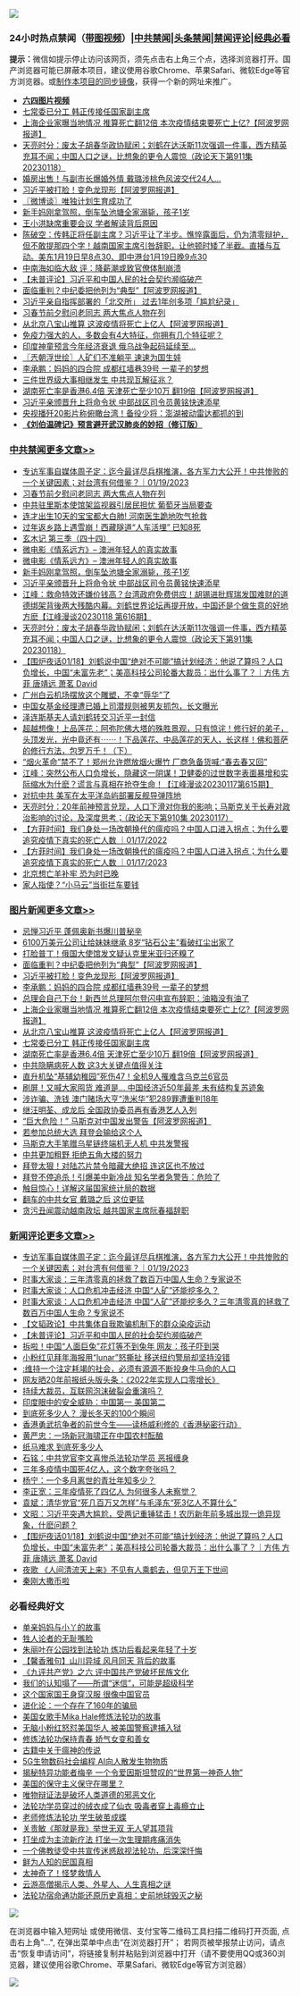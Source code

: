 ![](https://raw.githubusercontent.com/jsvpn/jsproxy/dev/64photo/fqnews-qr.jpg)

<div id="tt">
<h3>24小时热点禁闻（<a href="https://aaa.v2dns.tk/?QAjUl=BgRp5UNKRn&T5Vk=fPVH&Q59Ab=WxGE" target="_blank">带图视频</a>）|<a href="#%E4%B8%AD%E5%85%B1%E7%A6%81%E9%97%BB%E6%9B%B4%E5%A4%9A%E6%96%87%E7%AB%A0">中共禁闻</a>|<a href="#%E5%9B%BE%E7%89%87%E6%96%B0%E9%97%BB%E6%9B%B4%E5%A4%9A%E6%96%87%E7%AB%A0">头条禁闻</a>|<a href="#%E6%96%B0%E9%97%BB%E8%AF%84%E8%AE%BA%E6%9B%B4%E5%A4%9A%E6%96%87%E7%AB%A0">禁闻评论|<a href="#%E5%BF%85%E7%9C%8B%E7%BB%8F%E5%85%B8%E5%A5%BD%E6%96%87">经典必看</a></h3>
<div><b>提示：</b>微信如提示停止访问该网页，须先点击右上角三个点，选择浏览器打开。国产浏览器可能已屏蔽本项目，建议使用谷歌Chrome、苹果Safari、微软Edge等官方浏览器。或<a href="%E5%88%B6%E4%BD%9Cgit%E7%A6%81%E9%97%BB%E9%95%9C%E5%83%8F.md">制作本项目的同步镜像</a>，获得一个新的网址来推广。</div>
<ul>
<li><b><a href="http://d2.v2rss.gq/64.mp4" target="_blank">六四图片视频</a></b></li>
<li><a href="/topimagenews/20230119/1838305.md">七常委已分工 韩正传接任国家副主席</a></li>
<li><a href="/topimagenews/20230119/1838324.md">上海企业家曝当地情况 推算死亡翻12倍 本次疫情结束要死亡上亿?【阿波罗网报道】</a></li>
<li><a href="/cbnews/20230119/1838250.md">天亮时分：废太子胡春华政协赋闲；刘鹤在达沃斯11次强调一件事，西方精英充耳不闻；中国人口之谜，比想象的更令人震惊（政论天下第911集 20230118）</a></li>
<li><a href="/cnnews/20230119/1838336.md">婚房出售！与副市长爆婚外情 戴璐涉桃色风波交代24人…</a></li>
<li><a href="/topimagenews/20230119/1838434.md">习近平被打脸！变色龙现形【阿波罗网报道】</a></li>
<li><a href="/ssgc/20230119/1838230.md">〖微博谈〗唯独计划生育成功了</a></li>
<li><a href="/cbnews/20230119/1838392.md">新手妈刚拿驾照，倒车坠池塘全家溺毙，孩子1岁</a></li>
<li><a href="/baitai/20230119/1838308.md">王小洪缺席重要会议 学者解读背后原因</a></li>
<li><a href="/sohnews/20230119/1838430.md">陈破空：传韩正将任副主席？习近平让了半步。憔悴露面后，仍为清零辩护，但不敢提那四个字！越南国家主席引咎辞职，让他顿时矮了半截。直播与互动。美东1月19日早8点30、即中港台1月19日晚9点30</a></li>
<li><a href="/baitai/20230119/1838293.md">中南海如临大敌 评：降薪潮或致官僚体制崩溃</a></li>
<li><a href="/comments/20230119/1838420.md">【未普评论】习近平和中国人民的社会契约濒临破产</a></li>
<li><a href="/topimagenews/20230119/1838435.md">面临重判？中纪委把他列为“典型”【阿波罗网报道】</a></li>
<li><a href="/headline/20230119/1838464.md">习近平亲自指挥部署的「北交所」 过去1年创多项「尴尬纪录」</a></li>
<li><a href="/cbnews/20230120/1838594.md">习春节前夕慰问老同志 两大焦点人物在列</a></li>
<li><a href="/topimagenews/20230119/1838310.md">从北京八宝山推算 这波疫情将死亡上亿人【阿波罗网报道】</a></li>
<li><a href="/lifebaike/20230119/1838351.md">免疫力强大的人，多数会有4大特征，你拥有几个特征呢？</a></li>
<li><a href="/cnnews/20230119/1838489.md">印度神童预言今年经济衰退 俄乌战争起码延续至…</a></li>
<li><a href="/ssgc/20230119/1838318.md">〖兲朝浮世绘〗人矿们不准躺平 速速为国生娃</a></li>
<li><a href="/topimagenews/20230119/1838378.md">李承鹏：妈妈的四合院 成都红墙巷39号 一辈子的梦想</a></li>
<li><a href="/baitai/20230119/1838439.md">三件世界级大事相继发生 中共现瓦解征兆？</a></li>
<li><a href="/topimagenews/20230119/1838281.md">湖南死亡率是香港6.4倍 天津死亡至少10万 翻19倍【阿波罗网报道】</a></li>
<li><a href="/cbnews/20230119/1838360.md">习近平亲颁晋升上将命令状 中部战区司令员黄铭快速添星</a></li>
<li><a href="/cnnews/20230119/1838367.md">央视播歼20影片称俯瞰台湾！备役少将：澎湖被动雷达都抓的到</a></li>
<li><b><a href="/comments/20200207/1272816.md" target="_blank">《刘伯温碑记》预言避开武汉肺炎的妙招（修订版）</a></b></li>
</ul>
</div>

<div class="catlist">
<h3><a href="/cbnews/" target="_blank">中共禁闻</a><span><a href="/cbnews/" target="_blank" rel="nofollow">更多文章>></a></span></h3>
<ul>
<li><a href="/comments/20230120/1838620.md" target="_blank">专访军事自媒体周子定：迄今最详尽兵棋推演，各方军力大公开！中共惨败的一个关键因素；对台湾有何借鉴？｜01/19/2023</a></li>
<li><a href="/cbnews/20230120/1838594.md" target="_blank">习春节前夕慰问老同志 两大焦点人物在列</a></li>
<li><a href="/cbnews/20230120/1838581.md" target="_blank">中共驻里斯本使馆架监视器引居民担忧 葡萄牙当局要查</a></li>
<li><a href="/cbnews/20230120/1838543.md" target="_blank">连才出生10天的宝宝都大白肺! 河南医生跪地吹气抢救</a></li>
<li><a href="/cbnews/20230119/1838469.md" target="_blank">过年返乡路上遇雪崩！西藏隧道“人车活埋” 已知8死</a></li>
<li><a href="/cbnews/20230119/1838398.md" target="_blank">玄木记 第三季（四十四）</a></li>
<li><a href="/cbnews/20230119/1838425.md" target="_blank">微电影《情系远方》– 澳洲年轻人的真实故事</a></li>
<li><a href="/cbnews/20230119/1838402.md" target="_blank">微电影《情系远方》&#8211; 澳洲年轻人的真实故事</a></li>
<li><a href="/cbnews/20230119/1838392.md" target="_blank">新手妈刚拿驾照，倒车坠池塘全家溺毙，孩子1岁</a></li>
<li><a href="/cbnews/20230119/1838360.md" target="_blank">习近平亲颁晋升上将命令状 中部战区司令员黄铭快速添星</a></li>
<li><a href="/cbnews/20230119/1838304.md" target="_blank">江峰：救命特效还嫌价钱高？台湾政府免费供应！胡锡进批辉瑞发国难财的道德绑架背後两大残酷内幕。刘鹤世界论坛再提开放，中国还是个做生意的好地方麽【江峰漫谈20230118 第616期】</a></li>
<li><a href="/cbnews/20230119/1838250.md" target="_blank">天亮时分：废太子胡春华政协赋闲；刘鹤在达沃斯11次强调一件事，西方精英充耳不闻；中国人口之谜，比想象的更令人震惊（政论天下第911集 20230118）</a></li>
<li><a href="/comments/20230119/1838159.md" target="_blank">【围炉夜话01/18】刘鹤说中国“绝对不可能”搞计划经济：他说了算吗？人口负增长，中国“未富先老”；美高科技公司轮番大裁员：出什么事了？｜方伟 方菲 唐靖远 萧茗 David</a></li>
<li><a href="/cbnews/20230119/1838124.md" target="_blank">广州白云机场摆放这个雕塑，不幸“辱华”了</a></li>
<li><a href="/cbnews/20230119/1838091.md" target="_blank">中国女基金经理遭已婚上司潜规则被男友抓包，长文曝光</a></li>
<li><a href="/cbnews/20230119/1838076.md" target="_blank">泽连斯基夫人请刘鹤转交习近平一封信</a></li>
<li><a href="/comments/20230118/1837951.md" target="_blank">超越想像！上品莲花：阿弥陀佛大塔的殊胜景观，只有惊诧！修行好的弟子，头顶发光，光中竟还有⋯⋯！下品莲花、中品莲花的天人，长这样！佛和菩萨的修行方法，包罗万千！（下）</a></li>
<li><a href="/cbnews/20230118/1837873.md" target="_blank">“烟火革命”禁不了！郑州允许燃放烟火爆竹 厂商急备货喊:“春去春又回”</a></li>
<li><a href="/cbnews/20230118/1837847.md" target="_blank">江峰：突然公布人口负增长，隐藏这一阴谋！卫健委的过世数字表面暴增和实际缩水为什麽？谎言与真相在抢夺生命！【江峰漫谈20230117第615期】</a></li>
<li><a href="/cbnews/20230118/1837837.md" target="_blank">对抗中共 美军在太平洋岛屿部署反舰导弹阵地</a></li>
<li><a href="/cbnews/20230118/1837797.md" target="_blank">天亮时分：20年前神预言兑现，人口下滑对你我的影响；马斯克关于长寿对政治影响的讨论，及深度思考；（政论天下第910集 20230117）</a></li>
<li><a href="/comments/20230118/1837789.md" target="_blank">【方菲时间】我们身处一场改朝换代的瘟疫吗？中国人口进入拐点；为什么要追究疫情下真实的死亡人数 ｜01/17/2022</a></li>
<li><a href="/comments/20230118/1837743.md" target="_blank">【方菲时间】我们身处一场改朝换代的瘟疫吗？中国人口进入拐点；为什么要追究疫情下真实的死亡人数 ｜01/17/2023</a></li>
<li><a href="/cbnews/20230118/1837670.md" target="_blank">北京想亡羊补牢 恐为时已晚</a></li>
<li><a href="/cbnews/20230118/1837580.md" target="_blank">家人指使？“小马云”当街拦车要钱</a></li>

</ul>
</div>
<div class="catlist">
<h3><a href="/topimagenews/" target="_blank">图片新闻</a><span><a href="/topimagenews/" target="_blank" rel="nofollow">更多文章>></a></span></h3>
<ul>
<li><a href="/topimagenews/20230120/1838588.md" target="_blank">忌惮习近平 蓬佩奥新书爆川普秘辛</a></li>
<li><a href="/topimagenews/20230119/1838501.md" target="_blank">6100万美元公司让给妹妹继承 8岁“钻石公主”看破红尘出家了</a></li>
<li><a href="/topimagenews/20230119/1838485.md" target="_blank">打脸普丁！俄国大使馆发文疑认克里米亚归还糗了</a></li>
<li><a href="/topimagenews/20230119/1838435.md" target="_blank">面临重判？中纪委把他列为“典型”【阿波罗网报道】</a></li>
<li><a href="/topimagenews/20230119/1838434.md" target="_blank">习近平被打脸！变色龙现形【阿波罗网报道】</a></li>
<li><a href="/topimagenews/20230119/1838378.md" target="_blank">李承鹏：妈妈的四合院 成都红墙巷39号 一辈子的梦想</a></li>
<li><a href="/topimagenews/20230119/1838365.md" target="_blank">总理会自己下台！新西兰总理阿尔登闪电宣布辞职：油箱没有油了</a></li>
<li><a href="/topimagenews/20230119/1838324.md" target="_blank">上海企业家曝当地情况 推算死亡翻12倍 本次疫情结束要死亡上亿?【阿波罗网报道】</a></li>
<li><a href="/topimagenews/20230119/1838310.md" target="_blank">从北京八宝山推算 这波疫情将死亡上亿人【阿波罗网报道】</a></li>
<li><a href="/topimagenews/20230119/1838305.md" target="_blank">七常委已分工 韩正传接任国家副主席</a></li>
<li><a href="/topimagenews/20230119/1838281.md" target="_blank">湖南死亡率是香港6.4倍 天津死亡至少10万 翻19倍【阿波罗网报道】</a></li>
<li><a href="/topimagenews/20230119/1838090.md" target="_blank">中共隐瞒病死人数 这3大关键点值得关注</a></li>
<li><a href="/topimagenews/20230118/1837999.md" target="_blank">直升机坠“基辅幼稚园”死伤47！全机9人罹难含乌克兰6官员</a></li>
<li><a href="/topimagenews/20230118/1837941.md" target="_blank">刷屏！又喊大家囤货 难道是… 中国经济近50年最差 未有结构复苏迹象</a></li>
<li><a href="/topimagenews/20230118/1837878.md" target="_blank">涉诈骗、洗钱 澳门赌场大亨“洗米华”犯289罪遭重判18年</a></li>
<li><a href="/topimagenews/20230118/1837872.md" target="_blank">继汪明荃、成龙后 全国政协委员再有香港艺人入列</a></li>
<li><a href="/topimagenews/20230118/1837853.md" target="_blank">“巨大危险！” 马斯克对中国发出警告【阿波罗网报道】</a></li>
<li><a href="/topimagenews/20230118/1837848.md" target="_blank">若参加总统大选 拜登会输给这个人</a></li>
<li><a href="/topimagenews/20230118/1837820.md" target="_blank">马斯克大手笔赠乌星链终端机无人机 中共发警报</a></li>
<li><a href="/topimagenews/20230118/1837799.md" target="_blank">中共更加粗野 拒绝五角大楼的努力</a></li>
<li><a href="/topimagenews/20230118/1837798.md" target="_blank">拜登太狠！对陆芯片禁令暗藏大绝招 连这区也不放过</a></li>
<li><a href="/topimagenews/20230118/1837788.md" target="_blank">拜登不停追杀！引爆美中新冷战 知名学者急警告：危险了</a></li>
<li><a href="/topimagenews/20230118/1837668.md" target="_blank">触目惊心！详解这届国家统计局的数据</a></li>
<li><a href="/topimagenews/20230118/1837633.md" target="_blank">翻车的中共女官 戴璐之后 这位更猛</a></li>
<li><a href="/topimagenews/20230118/1837623.md" target="_blank">贪污丑闻震动越南政坛 越共国家主席阮春福辞职</a></li>

</ul>
</div>
<div class="catlist">
<h3><a href="/comments/" target="_blank">新闻评论</a><span><a href="/comments/" target="_blank" rel="nofollow">更多文章>></a></span></h3>
<ul>
<li><a href="/comments/20230120/1838620.md" target="_blank">专访军事自媒体周子定：迄今最详尽兵棋推演，各方军力大公开！中共惨败的一个关键因素；对台湾有何借鉴？｜01/19/2023</a></li>
<li><a href="/comments/20230120/1838525.md" target="_blank">时事大家谈：三年清零真的拯救了数百万中国人生命？专家说不</a></li>
<li><a href="/comments/20230120/1838524.md" target="_blank">时事大家谈：人口危机冲击经济 中国“人矿”还能挖多久？</a></li>
<li><a href="/comments/20230119/1838472.md" target="_blank">时事大家谈：人口危机冲击经济 中国“人矿”还能挖多久？三年清零真的拯救了数百万中国人生命？专家说不</a></li>
<li><a href="/comments/20230119/1838445.md" target="_blank">【文韬政论】中共集体自我欺骗机制下的群众染疫运动</a></li>
<li><a href="/comments/20230119/1838420.md" target="_blank">【未普评论】习近平和中国人民的社会契约濒临破产</a></li>
<li><a href="/comments/20230119/1838419.md" target="_blank">拆啦！中国“人面巨兔”花灯等不到兔年 网友：孩子吓到哭</a></li>
<li><a href="/comments/20230119/1838391.md" target="_blank">小粉红见拜年海报用“lunar”怒撕扯 移送纽约警局却坚持没错</a></li>
<li><a href="/comments/20230119/1838306.md" target="_blank">:维持一个注定耗竭的社会，必须有源源不断投身牛马命的人口</a></li>
<li><a href="/comments/20230119/1838295.md" target="_blank">网友晒20年前报纸头版头条：《2022年实现人口零增长》</a></li>
<li><a href="/comments/20230119/1838294.md" target="_blank">持续大裁员，互联网泡沫破裂会重演吗？</a></li>
<li><a href="/comments/20230119/1838264.md" target="_blank">印度眼中的安全威胁：中国第一 美国第二</a></li>
<li><a href="/comments/20230119/1838263.md" target="_blank">到底死多少人？ 漫长冬天的100个瞬间</a></li>
<li><a href="/comments/20230119/1838233.md" target="_blank">香港勇武抗争者的前世今生——读杨威利修的《香港秘密行动》</a></li>
<li><a href="/comments/20230119/1838220.md" target="_blank">黄严忠：一场新冠海啸正在中国农村酝酿</a></li>
<li><a href="/comments/20230119/1838195.md" target="_blank">纸马难求 到底死多少人</a></li>
<li><a href="/comments/20230119/1838183.md" target="_blank">石铭：中共党官李文喜惨杀法轮功学员 恶报缠身</a></li>
<li><a href="/comments/20230119/1838182.md" target="_blank">三年多疫情中国死4亿人，这个数字夸张吗？</a></li>
<li><a href="/comments/20230119/1838181.md" target="_blank">杨宁：一个多月离世的青壮年知多少？</a></li>
<li><a href="/comments/20230119/1838180.md" target="_blank">李正宽：三年疫情死了四亿人 为何很多人未察觉？</a></li>
<li><a href="/comments/20230119/1838179.md" target="_blank">袁斌：清华党官“死几百万又怎样”与毛泽东“死3亿人不算什么”</a></li>
<li><a href="/comments/20230119/1838178.md" target="_blank">文昭：习近平突遇大尴尬，受两记重锤猛击！农历新年前多城出现一诡异现象，什麽问题？</a></li>
<li><a href="/comments/20230119/1838159.md" target="_blank">【围炉夜话01/18】刘鹤说中国“绝对不可能”搞计划经济：他说了算吗？人口负增长，中国“未富先老”；美高科技公司轮番大裁员：出什么事了？｜方伟 方菲 唐靖远 萧茗 David</a></li>
<li><a href="/comments/20230119/1838119.md" target="_blank">夜歌 《人间清流天上来》不见有人乘鹤去，但见万王下世间</a></li>
<li><a href="/comments/20230119/1838108.md" target="_blank">秦刚大撒币啦</a></li>

</ul>
</div>

<div class="catlist">
<h3>必看经典好文</h3>
<ul>
<li><a href="/cbnews/20210518/1548912.md" target="_blank">单亲妈妈与小丫的故事</a></li>
<li><a href="/comments/20200606/783250.md" target="_blank">牲人论者的无耻嘴脸</a></li>
<li><a href="/comments/20210720/1488271.md" target="_blank">朱丽叶在公园找到法轮功 炼功后看起来年轻了十岁</a></li>
<li><a href="/bannedvideo/20210301/1495768.md" target="_blank">【馨香雅句】山川异域 风月同天 背后的故事</a></li>
<li><a href="/bookonline/20131116/201050.md" target="_blank">《九评共产党》之六 评中国共产党破坏民族文化</a></li>
<li><a href="/sohnews/20161029/607205.md" target="_blank">我们的认知塌了——所谓“迷信”，可能是超级科学</a></li>
<li><a href="/comments/20220611/1744476.md" target="_blank">这个国家国王身穿汉服 很像中国官员</a></li>
<li><a href="/comments/20200907/1392278.md" target="_blank">进化论：一个存在了160年的骗局</a></li>
<li><a href="/comments/20200114/1258532.md" target="_blank">美国女歌手Mika Hale修炼法轮功的故事</a></li>
<li><a href="/cbnews/20220809/1769245.md" target="_blank">无脑小粉红怒怼美国华人 被美国警察逮捕入狱</a></li>
<li><a href="/cbnews/20210720/1590052.md" target="_blank">修炼法轮功保持青春 娇气女变和善女</a></li>
<li><a href="/ccpdope/20200531/1337409.md" target="_blank">古籍中关于瘟神的传说</a></li>
<li><a href="/topimagenews/20200527/1335347.md" target="_blank">5G生物数码社会编程 AI向人散发生物物质</a></li>
<li><a href="/cnnews/20210317/1506463.md" target="_blank">揭秘特异功能者梅辛 一个令爱因斯坦赞叹的“世界第一神奇人物”</a></li>
<li><a href="/lifebaike/20200520/1331379.md" target="_blank">美国的保守主义保守在哪里？</a></li>
<li><a href="/cbnews/20170130/651555.md" target="_blank">唯物辩证法是破坏人类道德的邪恶文化</a></li>
<li><a href="/comments/20210317/1506773.md" target="_blank">法轮功学员穿过的绒衣成了仙衣 吸毒者穿上毒瘾立止</a></li>
<li><a href="/cbnews/20211114/1652214.md" target="_blank">老师修炼法轮功 学生破茧成蝶</a></li>
<li><a href="/topimagenews/20170331/738673.md" target="_blank">关贵敏《那就是我》举世无双 无人望其项背</a></li>
<li><a href="/cbnews/20210810/1603566.md" target="_blank">打坐成为主流新疗法 打坐一次生理期疼痛消失</a></li>
<li><a href="/bannedvideo/20210124/1473946.md" target="_blank">一个佛教徒受中共宣传迷惑敌视法轮功，后深深忏悔</a></li>
<li><a href="/comments/20200926/1403589.md" target="_blank">鲜为人知的民国真相</a></li>
<li><a href="/ccpdope/20200907/1392129.md" target="_blank">太神奇了！怪梦救情人</a></li>
<li><a href="/comments/20200919/82684.md" target="_blank">云游高僧揭示人类、外星人、人生真相之谜</a></li>
<li><a href="/tculture/20121025/73069.md" target="_blank">法轮功宿命通功能还原历史真相：史前地球毁灭之秘</a></li>

</ul>
</div>

![](https://raw.githubusercontent.com/jsvpn/jsproxy/dev/64photo/fqnews-qr.jpg)

在浏览器中输入短网址 或使用微信、支付宝等二维码工具扫描二维码打开页面, 点击右上角"...", 在弹出菜单中点击“在浏览器打开”； 若网页被举报禁止访问，请点击“恢复申请访问”，将链接复制并粘贴到浏览器中打开（请不要使用QQ或360浏览器，建议使用谷歌Chrome、苹果Safari、微软Edge等官方浏览器）

![](https://raw.githubusercontent.com/jsvpn/jsproxy/dev/64photo/wx.jpg)